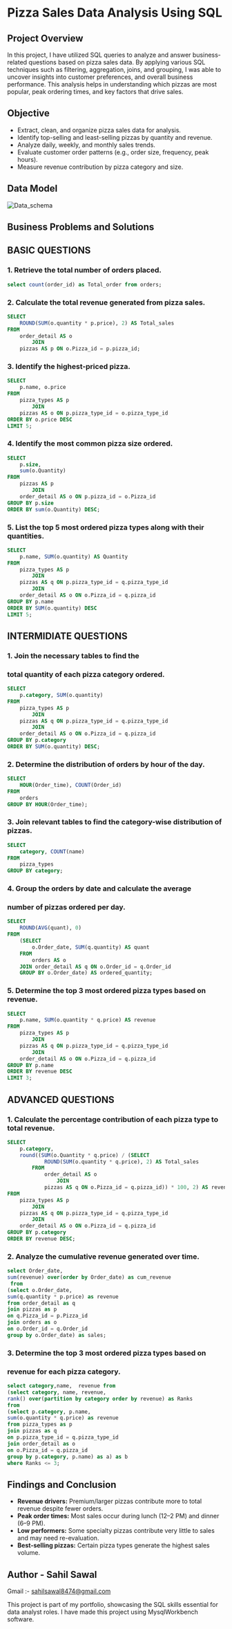 # Pizza Sales Data Analysis Using SQL

## Project Overview

 In this project, I have utilized SQL queries to analyze and answer business-related questions based on pizza sales data. By applying various SQL techniques such as filtering, aggregation, joins, and grouping, I was able to uncover insights into  customer preferences, and overall business performance. This analysis helps in understanding which pizzas are most popular, peak ordering times, and key factors that drive sales.


## Objective

- Extract, clean, and organize pizza sales data for analysis.
- Identify top-selling and least-selling pizzas by quantity and revenue.
- Analyze daily, weekly, and monthly sales trends.
- Evaluate customer order patterns (e.g., order size, frequency, peak hours).
- Measure revenue contribution by pizza category and size.

## Data Model

![Data_schema](https://github.com/sahil-sawal/Pizza_sales--SQL/blob/main/Data_Schema.png)



## Business Problems and Solutions

## BASIC QUESTIONS

### 1. Retrieve the total number of orders placed.

```sql
select count(order_id) as Total_order from orders;
```



### 2. Calculate the total revenue generated from pizza sales.

```sql
SELECT 
    ROUND(SUM(o.quantity * p.price), 2) AS Total_sales
FROM
    order_detail AS o
        JOIN
    pizzas AS p ON o.Pizza_id = p.pizza_id;
```


### 3. Identify the highest-priced pizza.

```sql
SELECT 
    p.name, o.price
FROM
    pizza_types AS p
        JOIN
    pizzas AS o ON p.pizza_type_id = o.pizza_type_id
ORDER BY o.price DESC
LIMIT 5;

```


### 4. Identify the most common pizza size ordered.

```sql
SELECT 
    p.size, 
	sum(o.Quantity)
FROM
    pizzas AS p
        JOIN
    order_detail AS o ON p.pizza_id = o.Pizza_id
GROUP BY p.size
ORDER BY sum(o.Quantity) DESC;

```


### 5. List the top 5 most ordered pizza types along with their quantities.


```sql
SELECT 
    p.name, SUM(o.quantity) AS Quantity
FROM
    pizza_types AS p
        JOIN
    pizzas AS q ON p.pizza_type_id = q.pizza_type_id
        JOIN
    order_detail AS o ON o.Pizza_id = q.pizza_id
GROUP BY p.name
ORDER BY SUM(o.quantity) DESC
LIMIT 5;

```

## INTERMIDIATE QUESTIONS


### 1. Join the necessary tables to find the 
###    total quantity of each pizza category ordered.

```sql
SELECT 
    p.category, SUM(o.quantity)
FROM
    pizza_types AS p
        JOIN
    pizzas AS q ON p.pizza_type_id = q.pizza_type_id
        JOIN
    order_detail AS o ON o.Pizza_id = q.pizza_id
GROUP BY p.category
ORDER BY SUM(o.quantity) DESC;

```



### 2. Determine the distribution of orders by hour of the day.

```sql
SELECT 
    HOUR(Order_time), COUNT(Order_id)
FROM
    orders
GROUP BY HOUR(Order_time);
```


### 3. Join relevant tables to find the category-wise distribution of pizzas.

```sql
SELECT 
    category, COUNT(name)
FROM
    pizza_types
GROUP BY category;
```



### 4. Group the orders by date and calculate the average 
###    number of pizzas ordered per day.

```sql
SELECT 
    ROUND(AVG(quant), 0)
FROM
    (SELECT 
        o.Order_date, SUM(q.quantity) AS quant
    FROM
        orders AS o
    JOIN order_detail AS q ON o.Order_id = q.Order_id
    GROUP BY o.Order_date) AS ordered_quantity;
```



### 5. Determine the top 3 most ordered pizza types based on revenue.

```sql
SELECT 
    p.name, SUM(o.quantity * q.price) AS revenue
FROM
    pizza_types AS p
        JOIN
    pizzas AS q ON p.pizza_type_id = q.pizza_type_id
        JOIN
    order_detail AS o ON o.Pizza_id = q.pizza_id
GROUP BY p.name
ORDER BY revenue DESC
LIMIT 3;
```


## ADVANCED QUESTIONS


### 1. Calculate the percentage contribution of each pizza type to total revenue.

```sql
SELECT 
    p.category,
    round((SUM(o.Quantity * q.price) / (SELECT 
            ROUND(SUM(o.quantity * q.price), 2) AS Total_sales
        FROM
            order_detail AS o
                JOIN
            pizzas AS q ON o.Pizza_id = q.pizza_id)) * 100, 2) AS revenue
FROM
    pizza_types AS p
        JOIN
    pizzas AS q ON p.pizza_type_id = q.pizza_type_id
        JOIN
    order_detail AS o ON o.Pizza_id = q.pizza_id
GROUP BY p.category
ORDER BY revenue DESC;
```


### 2. Analyze the cumulative revenue generated over time.

```sql
select Order_date, 
sum(revenue) over(order by Order_date) as cum_revenue
 from
(select o.Order_date,
sum(q.quantity * p.price) as revenue
from order_detail as q
join pizzas as p
on q.Pizza_id = p.Pizza_id
join orders as o
on o.Order_id = q.Order_id
group by o.Order_date) as sales;
```


### 3. Determine the top 3 most ordered pizza types based on 
###    revenue for each pizza category.

```sql
select category,name,  revenue from
(select	category, name, revenue, 
rank() over(partition by category order by revenue) as Ranks 
from
(select p.category, p.name,
sum(o.quantity * q.price) as revenue
from pizza_types as p
join pizzas as q
on p.pizza_type_id = q.pizza_type_id
join order_detail as o
on o.Pizza_id = q.pizza_id
group by p.category, p.name) as a) as b
where Ranks <= 3;
```

## Findings and Conclusion

- **Revenue drivers:** Premium/larger pizzas contribute more to total revenue despite fewer orders.
- **Peak order times:** Most sales occur during lunch (12–2 PM) and dinner (6–9 PM).
- **Low performers:** Some specialty pizzas contribute very little to sales and may need re-evaluation.
- **Best-selling pizzas:** Certain pizza types generate the highest sales volume.



## Author - Sahil Sawal

Gmail :- sahilsawal8474@gmail.com

This project is part of my portfolio, showcasing the SQL skills essential for data analyst roles. 
I have made this project using MysqlWorkbench software.

